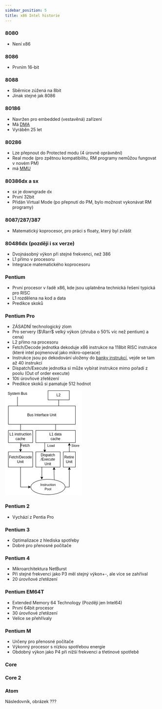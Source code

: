 ```yaml
---
sidebar_position: 5
title: x86 Intel historie
---
```


### 8080

- Není x86

### 8086

- Prvním 16-bit

### 8088

- Sběrnice zúžená na 8bit
- Jinak stejné jak 8086

### 80186

- Navržen pro embedded (vestavěná) zařízení
- Má [DMA](## "Direct Memory Access")
- Vyráběn 25 let

### 80286

- Lze přepnout do Protected modu (4 úrovně oprávnění)
- Real mode (pro zpětnou kompatibilitu, RM programy nemůžou fungovat v novém PM)
- má [MMU](## "Memory Management Unit")

### 80386dx a sx

- sx je downgrade dx
- První 32bit
- Přidán Virtual Mode (po přepnutí do PM, bylo možnost vykonávat RM programy)

### 8087/287/387

- Matematický koprocesor, pro práci s floaty, který byl zvlášt

### 80486dx (později i sx verze)

- Dvojnásobný výkon při stejné frekvenci, než 386
- L1 přímo v procesoru
- Integrace matematického koprocesoru

### Pentium

- První procesor v řadě x86, kde jsou uplatněna technická řešení typická pro RISC
- L1 rozdělena na kod a data
- Predikce skoků

### Pentium Pro

- ZÁSADNÍ technologický zlom
- Pro servery ($\Rarr$ velký výkon (zhruba o 50% víc než pentium) a cena)
- L2 přímo na procesoru
- Fetch/Decode jednotka dekoduje x86 instrukce na 118bit RISC instrukce (které intel pojmenoval jako mikro-operace)
- Instrukce jsou po dekodování uloženy do [banky instrukcí](## "Instruction pool"), vejde se tam až 40 instrukcí
- Dispatch/Execute jednotka si může vybírat instrukce mimo pořadí z poolu (Out of order execute)
- 10ti úrovňové zřetězení
- Predikce skoků si pamatuje 512 hodnot

![pentium_pro](imgs/pentium_pro.png)

### Pentium 2

- Vychází z Pentia Pro

### Pentium 3

- Optimalizace z hlediska spotřeby
- Dobré pro přenosné počítače

### Pentium 4

- Mikroarchitektura NetBurst
- Při stejné frekvenci jako P3 měl stejný výkon+-, ale více se zahříval
- 20 úrovňové zřetězení

### Pentium EM64T

- Extended Memory 64 Technology (Později jen Intel64)
- První 64bit procesor
- 30 úrovňové zřetězení
- Velice se přehřívaly 

### Pentium M

- Určeny pro přenosné počítače
- Výkonný procesor s nízkou spotřebou energie
- Obdobný výkon jako P4 při nižší frekvenci a třetinové spotřebě

### Core

### Core 2

### Atom


Následovník, obrázek ???